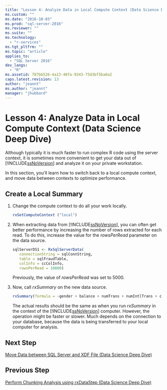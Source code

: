 ```yaml
---
title: "Lesson 4: Analyze Data in Local Compute Context (Data Science Deep Dive) | Microsoft Docs"
ms.custom: ""
ms.date: "2016-10-03"
ms.prod: "sql-server-2016"
ms.reviewer: ""
ms.suite: ""
ms.technology: 
  - "r-services"
ms.tgt_pltfrm: ""
ms.topic: "article"
applies_to: 
  - "SQL Server 2016"
dev_langs: 
  - "R"
ms.assetid: 787bb526-4a13-40fa-9343-75d3bf5ba6a2
caps.latest.revision: 13
author: "jeannt"
ms.author: "jeannt"
manager: "jhubbard"
---
```

# Lesson 4: Analyze Data in Local Compute Context (Data Science Deep Dive)
Although typically it is much faster to run complex R code using the server context, it is sometimes more convenient to get your data out of [!INCLUDE[ssNoVersion](../../includes/ssnoversion-md.md)] and analyze it on your private workstation.  
  
In this section, you'll learn how to switch back to a local compute context, and move data between contexts to optimize performance.  
  
## Create a Local Summary  
  
1.  Change the compute context to do all your work locally.  
  
    ```R  
    rxSetComputeContext ("local")    
    ```  
  
2.  When extracting data from [!INCLUDE[ssNoVersion](../../includes/ssnoversion-md.md)], you can often get better performance by increasing the number of rows extracted for each read.  To do this, increase the value for the *rowsPerRead* parameter on the data source.  
  
    ```R  
    sqlServerDS1 <- RxSqlServerData(  
       connectionString = sqlConnString,        
       table = sqlFraudTable,   
       colInfo = ccColInfo,   
       rowsPerRead = 10000)  
    ```  
  
    Previously, the value of *rowsPerRead* was set to 5000.  
  
3.  Now, call *rxSummary* on the new data source.  
  
    ```R  
    rxSummary(formula = ~gender + balance + numTrans + numIntlTrans + creditLine, data = sqlServerDS1)    
    ```  
  
    The actual results should be the same as when you run *rxSummary* in the context of the [!INCLUDE[ssNoVersion](../../includes/ssnoversion-md.md)] computer.  However, the operation might be faster or slower. Much depends on the connection to your database, because the data is being transferred to your local computer for analysis.  
  

## Next  Step  
[Move Data between SQL Server and XDF File &#40;Data Science Deep Dive&#41;](../../advanced-analytics/r-services/lesson-4-1-move-data-between-sql-server-and-xdf-file.md)  
  
## Previous Step  
[Perform Chunking Analysis using rxDataStep &#40;Data Science Deep Dive&#41;](../../advanced-analytics/r-services/lesson-3-3-perform-chunking-analysis-using-rxdatastep.md)  
  
  
  
